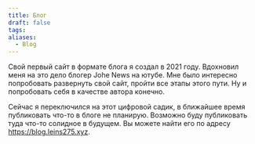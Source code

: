 ```yaml
---
title: Блог
draft: false
tags: 
aliases:
  - Blog
---
```

Свой первый сайт в формате блога я создал в 2021 году. Вдохновил меня на это дело блогер Johe News на ютубе. Мне было интересно попробовать развернуть свой сайт, пройти все этапы этого пути. Ну и попробовать себя в качестве автора конечно. 

Сейчас я переключился на этот цифровой садик, в ближайшее время публиковать что-то в блоге не планирую. Возможно буду публиковать туда что-то солидное в будущем. Вы можете найти его по адресу https://blog.leins275.xyz.